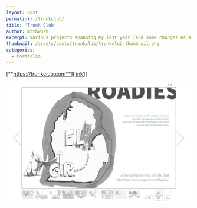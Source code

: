 ```yaml
---
layout: post
permalink: /trunkclub/
title: 'Trunk Club'
author: mtthwbsh
excerpt: Various projects spanning my last year (and some change) as a software designer & engineer at Trunk Club
thumbnail: /assets/posts/trunkclub/trunkclub-thumbnail.png
categories:
  - Portfolio
---
```

[**https://trunkclub.com**][link1]

![Website screenshot][image1]

<!-- Links -->
[link1]:			https://trunkclub.com


<!-- Images -->
[image1]: 			/assets/posts/astoryabout/screenshot.png
